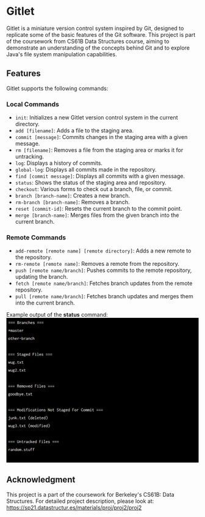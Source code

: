 # Gitlet

Gitlet is a miniature version control system inspired by Git, designed to replicate some of the basic features of the Git software. This project is part of the coursework from CS61B Data Structures course, aiming to demonstrate an understanding of the concepts behind Git and to explore Java's file system manipulation capabilities.

## Features

Gitlet supports the following commands:


### Local Commands

- `init`: Initializes a new Gitlet version control system in the current directory.
- `add [filename]`: Adds a file to the staging area.
- `commit [message]`: Commits changes in the staging area with a given message.
- `rm [filename]`: Removes a file from the staging area or marks it for untracking.
- `log`: Displays a history of commits.
- `global-log`: Displays all commits made in the repository.
- `find [commit message]`: Displays all commits with a given message.
- `status`: Shows the status of the staging area and repository.
- `checkout`: Various forms to check out a branch, file, or commit.
- `branch [branch-name]`: Creates a new branch.
- `rm-branch [branch-name]`: Removes a branch.
- `reset [commit-id]`: Resets the current branch to the commit point.
- `merge [branch-name]`: Merges files from the given branch into the current branch.

### Remote Commands

- `add-remote [remote name] [remote directory]`: Adds a new remote to the repository.
- `rm-remote [remote name]`: Removes a remote from the repository.
- `push [remote name/branch]`: Pushes commits to the remote repository, updating the branch.
- `fetch [remote name/branch]`: Fetches branch updates from the remote repository.
- `pull [remote name/branch]`: Fetches branch updates and merges them into the current branch.


Example output of the **status** command:
![Example usage of Gitlet - status](status.png)

## Acknowledgment

This project is a part of the coursework for Berkeley's CS61B: Data Structures. For detailed project description, please look at:
https://sp21.datastructur.es/materials/proj/proj2/proj2
